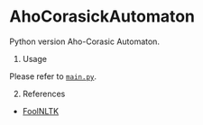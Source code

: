 # AhoCorasickAutomaton

Python version Aho-Corasic Automaton.

1. Usage

Please refer to [`main.py`](https://github.com/liu-nlper/AhoCorasickAutomation/edit/master/main.py).

2. References

  - [FoolNLTK](https://github.com/rockyzhengwu/FoolNLTK)
